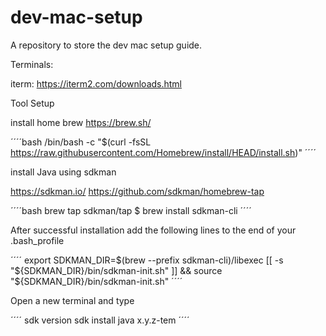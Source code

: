 # dev-mac-setup
A repository to store the dev mac setup guide.

Terminals: 

iterm: https://iterm2.com/downloads.html

Tool Setup

install home brew https://brew.sh/

´´´´bash
/bin/bash -c "$(curl -fsSL https://raw.githubusercontent.com/Homebrew/install/HEAD/install.sh)"
´´´´


install Java using sdkman

https://sdkman.io/
https://github.com/sdkman/homebrew-tap 

´´´´bash
brew tap sdkman/tap
$ brew install sdkman-cli
´´´´

After successful installation add the following lines to the end of your .bash_profile

´´´´
export SDKMAN_DIR=$(brew --prefix sdkman-cli)/libexec
[[ -s "${SDKMAN_DIR}/bin/sdkman-init.sh" ]] && source "${SDKMAN_DIR}/bin/sdkman-init.sh"
´´´´

Open a new terminal and type

´´´´
sdk version
sdk install java x.y.z-tem
´´´´
